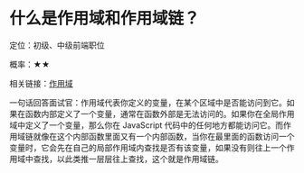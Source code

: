 <script lang="ts" setup>
import { loginRead } from '@/utils/login-read'
loginRead('q10000')
</script>

# 什么是作用域和作用域链？



定位：初级、中级前端职位

概率：★★

相关链接：[作用域](/documents/part2/javascript-advanced/scope.html)

一句话回答面试官：作用域代表你定义的变量，在某个区域中是否能访问到它。如果在函数内部定义了一个变量，通常在函数外部是无法访问的。如果你在全局作用域中定义了一个变量，那么你在 JavaScript 代码中的任何地方都能访问它。而作用域链就像在这个内部函数里面又有一个内部函数，当你在最里面的函数访问一个变量时，它会先在自己的局部作用域内查找是否有该变量，如果没有则往上一个作用域中查找，以此类推一层层往上查找，这个就是作用域链。
